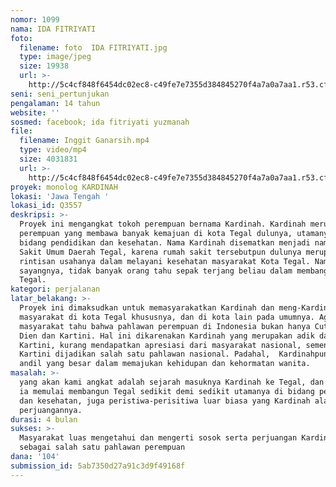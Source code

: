 ```yaml
---
nomor: 1099
nama: IDA FITRIYATI
foto:
  filename: foto  IDA FITRIYATI.jpg
  type: image/jpeg
  size: 19938
  url: >-
    http://5c4cf848f6454dc02ec8-c49fe7e7355d384845270f4a7a0a7aa1.r53.cf2.rackcdn.com/8d577d7e-a0e6-425e-b705-5e64f54d5c1c/foto%20%20IDA%20FITRIYATI.jpg
seni: seni_pertunjukan
pengalaman: 14 tahun
website: ''
sosmed: facebook; ida fitriyati yuzmanah
file:
  filename: Inggit Ganarsih.mp4
  type: video/mp4
  size: 4031831
  url: >-
    http://5c4cf848f6454dc02ec8-c49fe7e7355d384845270f4a7a0a7aa1.r53.cf2.rackcdn.com/2f7b2a6b-4276-4053-82cc-98104773721a/Inggit%20Ganarsih.mp4
proyek: monolog KARDINAH
lokasi: 'Jawa Tengah '
lokasi_id: Q3557
deskripsi: >-
  Proyek ini mengangkat tokoh perempuan bernama Kardinah. Kardinah merupakan
  perempuan yang membawa banyak kemajuan di kota Tegal dulunya, utamanya di
  bidang pendidikan dan kesehatan. Nama Kardinah disematkan menjadi nama Rumah
  Sakit Umum Daerah Tegal, karena rumah sakit tersebutpun dulunya merupakan
  rintisan usahanya dalam melayani kesehatan masyarakat Kota Tegal. Namun,
  sayangnya, tidak banyak orang tahu sepak terjang beliau dalam membangun kota
  Tegal.
kategori: perjalanan
latar_belakang: >-
  Proyek ini dimaksudkan untuk memasyarakatkan Kardinah dan meng-Kardinah kan
  masyarakat di kota Tegal khususnya, dan di kota lain pada umumnya. Agar
  masyarakat tahu bahwa pahlawan perempuan di Indonesia bukan hanya Cut Nyak
  Dien dan Kartini. Hal ini dikarenakan Kardinah yang merupakan adik dari R.A.
  Kartini, kurang mendapatkan apresiasi dari masyarakat nasional, sementara
  Kartini dijadikan salah satu pahlawan nasional. Padahal,  Kardinahpun memiliki
  andil yang besar dalam memajukan kehidupan dan kehormatan wanita.
masalah: >-
  yang akan kami angkat adalah sejarah masuknya Kardinah ke Tegal, dan bagaimana
  ia memulai membangun Tegal sedikit demi sedikit utamanya di bidang pendidikan
  dan kesehatan, juga peristiwa-perisitiwa luar biasa yang Kardinah alami selama
  perjuangannya.
durasi: 4 bulan
sukses: >-
  Masyarakat luas mengetahui dan mengerti sosok serta perjuangan Kardinah
  sebagai salah satu pahlawan perempuan
dana: '104'
submission_id: 5ab7350d27a91c3d9f49168f
---
```

